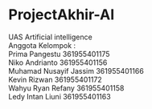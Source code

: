 # ProjectAkhir-AI
UAS Artificial intelligence
<br/>
Anggota Kelompok :
<br/>
Prima Pangestu 361955401175
<br/>
Niko Andrianto 361955401156
<br/>
Muhamad Nusayif Jassim 361955401166
<br/>
Kevin Rizwan 361955401172
<br/>
Wahyu Ryan Refany 361955401158
<br/>
Ledy Intan Liuni 361955401163
